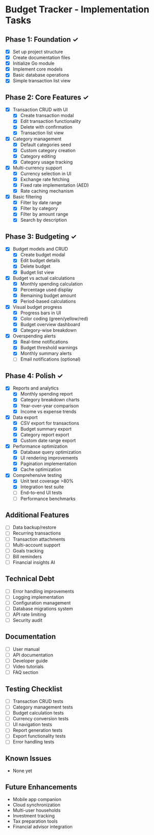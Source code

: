 # Budget Tracker - Implementation Tasks

## Phase 1: Foundation ✓
- [x] Set up project structure
- [x] Create documentation files
- [x] Initialize Go module
- [x] Implement core models
- [x] Basic database operations
- [x] Simple transaction list view

## Phase 2: Core Features ✓
- [x] Transaction CRUD with UI
  - [x] Create transaction modal
  - [x] Edit transaction functionality
  - [x] Delete with confirmation
  - [x] Transaction list view
- [x] Category management
  - [x] Default categories seed
  - [x] Custom category creation
  - [x] Category editing
  - [x] Category usage tracking
- [x] Multi-currency support
  - [x] Currency selection in UI
  - [x] Exchange rate fetching
  - [x] Fixed rate implementation (AED)
  - [x] Rate caching mechanism
- [x] Basic filtering
  - [x] Filter by date range
  - [x] Filter by category
  - [x] Filter by amount range
  - [x] Search by description

## Phase 3: Budgeting ✓
- [x] Budget models and CRUD
  - [x] Create budget modal
  - [x] Edit budget details
  - [x] Delete budget
  - [x] Budget list view
- [x] Budget vs actual calculations
  - [x] Monthly spending calculation
  - [x] Percentage used display
  - [x] Remaining budget amount
  - [x] Period-based calculations
- [x] Visual budget progress
  - [x] Progress bars in UI
  - [x] Color coding (green/yellow/red)
  - [x] Budget overview dashboard
  - [x] Category-wise breakdown
- [x] Overspending alerts
  - [x] Real-time notifications
  - [x] Budget threshold warnings
  - [x] Monthly summary alerts
  - [ ] Email notifications (optional)

## Phase 4: Polish ✓
- [x] Reports and analytics
  - [x] Monthly spending report
  - [x] Category breakdown charts
  - [x] Year-over-year comparison
  - [x] Income vs expense trends
- [x] Data export
  - [x] CSV export for transactions
  - [x] Budget summary export
  - [x] Category report export
  - [x] Custom date range export
- [x] Performance optimization
  - [x] Database query optimization
  - [x] UI rendering improvements
  - [x] Pagination implementation
  - [x] Cache optimization
- [x] Comprehensive testing
  - [x] Unit test coverage >80%
  - [x] Integration test suite
  - [ ] End-to-end UI tests
  - [ ] Performance benchmarks

## Additional Features
- [ ] Data backup/restore
- [ ] Recurring transactions
- [ ] Transaction attachments
- [ ] Multi-account support
- [ ] Goals tracking
- [ ] Bill reminders
- [ ] Financial insights AI

## Technical Debt
- [ ] Error handling improvements
- [ ] Logging implementation
- [ ] Configuration management
- [ ] Database migrations system
- [ ] API rate limiting
- [ ] Security audit

## Documentation
- [ ] User manual
- [ ] API documentation
- [ ] Developer guide
- [ ] Video tutorials
- [ ] FAQ section

## Testing Checklist
- [ ] Transaction CRUD tests
- [ ] Category management tests
- [ ] Budget calculation tests
- [ ] Currency conversion tests
- [ ] UI navigation tests
- [ ] Report generation tests
- [ ] Export functionality tests
- [ ] Error handling tests

## Known Issues
- None yet

## Future Enhancements
- Mobile app companion
- Cloud synchronization
- Multi-user households
- Investment tracking
- Tax preparation tools
- Financial advisor integration